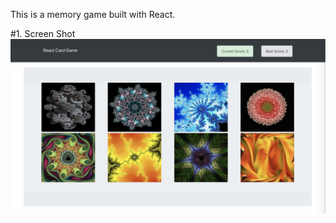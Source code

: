 This is a memory game built with React.

#1. Screen Shot
![Results Image](https://github.com/ucla-coding-bootcamp/reactCards/blob/master/image1.png)


